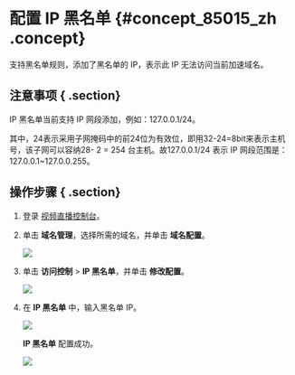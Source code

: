 # 配置 IP 黑名单 {#concept_85015_zh .concept}

支持黑名单规则，添加了黑名单的 IP，表示此 IP 无法访问当前加速域名。

## 注意事项 { .section}

IP 黑名单当前支持 IP 网段添加，例如：127.0.0.1/24。

其中，24表示采用子网掩码中的前24位为有效位，即用32-24=8bit来表示主机号，该子网可以容纳28- 2 = 254 台主机。故127.0.0.1/24 表示 IP 网段范围是：127.0.0.1~127.0.0.255。

## 操作步骤 { .section}

1.  登录 [视频直播控制台](https://home.console.aliyun.com/new#/)。
2.  单击 **域名管理**，选择所需的域名，并单击 **域名配置**。

    ![](http://static-aliyun-doc.oss-cn-hangzhou.aliyuncs.com/assets/img/20696/154269531921674_zh-CN.png)

3.  单击 **访问控制** \> **IP 黑名单**，并单击 **修改配置**。

    ![](http://static-aliyun-doc.oss-cn-hangzhou.aliyuncs.com/assets/img/20696/154269531921675_zh-CN.png)

4.  在 **IP 黑名单** 中，输入黑名单 IP。

    ![](http://static-aliyun-doc.oss-cn-hangzhou.aliyuncs.com/assets/img/20696/154269531921676_zh-CN.png)

     **IP 黑名单** 配置成功。

    ![](http://static-aliyun-doc.oss-cn-hangzhou.aliyuncs.com/assets/img/20696/154269531921677_zh-CN.png)


